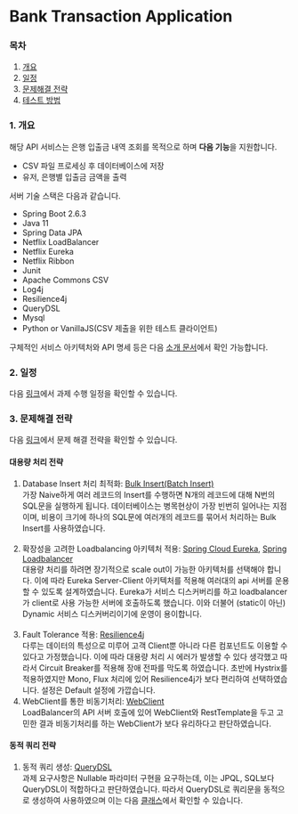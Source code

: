 # Bank Transaction Application

### 목차
1. [개요](#1-개요)
2. [일정](#2-일정)
3. [문제해결 전략](#3-문제-해결-전략)
4. [테스트 방법](#4-테스트-방법)

### 1. 개요

해당 API 서비스는 은행 입출금 내역 조회를 목적으로 하며 **다음 기능**을 지원합니다.

* CSV 파일 프로세싱 후 데이터베이스에 저장
* 유저, 은행별 입출금 금액을 출력

서버 기술 스택은 다음과 같습니다.

* Spring Boot 2.6.3
* Java 11
* Spring Data JPA
* Netflix LoadBalancer
* Netflix Eureka
* Netflix Ribbon
* Junit
* Apache Commons CSV
* Log4j
* Resilience4j
* QueryDSL
* Mysql
* Python or VanillaJS(CSV 제출을 위한 테스트 클라이언트)

구체적인 서비스 아키텍처와 API 명세 등은 다음 [소개 문서](docs/1.Introduction.md)에서 확인 가능합니다. 

### 2. 일정

다음 [링크](docs/2.Schedule.md)에서 과제 수행 일정을 확인할 수 있습니다.

### 3. 문제해결 전략

다음 [링크](docs/3.ProblemSolving.md)에서 문제 해결 전략을 확인할 수 있습니다.

#### 대용량 처리 전략

1. Database Insert 처리 최적화: <u>Bulk Insert(Batch Insert)</u></br>
가장 Naive하게 여러 레코드의 Insert를 수행하면 N개의 레코드에 대해 N번의 SQL문을 실행하게 됩니다.
데이터베이스는 병목현상이 가장 빈번히 일어나는 지점이며, 비용이 크기에 하나의 SQL문에 여러개의 레코드를 묶어서 처리하는 Bulk Insert를 사용하였습니다.</br></br>
2. 확장성을 고려한 Loadbalancing 아키텍처 적용: <u>Spring Cloud Eureka</u>, <u>Spring Loadbalancer</u></br>
대용량 처리를 하려면 장기적으로 scale out이 가능한 아키텍처를 선택해야 합니다.
이에 따라 Eureka Server-Client 아키텍처를 적용해 여러대의 api 서버를 운용할 수 있도록 설계하였습니다.
Eureka가 서비스 디스커버리를 하고 loadbalancer가 client로 사용 가능한 서버에 호출하도록 했습니다.
이와 더불어 (static이 아닌) Dynamic 서비스 디스커버리이기에 운영이 용이합니다.</br></br>
3. Fault Tolerance 적용: <u>Resilience4j</u></br>
다루는 데이터의 특성으로 미루어 고객 Client뿐 아니라 다른 컴포넌트도 이용할 수 있다고 가정했습니다.
이에 따라 대용량 처리 시 에러가 발생할 수 있다 생각했고 따라서 Circuit Breaker를 적용해 장애 전파를 막도록 하였습니다.
초반에 Hystrix를 적용하였지만 Mono, Flux 처리에 있어 Resilience4j가 보다 편리하여 선택하였습니다. 설정은 Default 설정에 가깝습니다.</br>
4. WebClient를 통한 비동기처리: <u>WebClient</u></br>
LoadBalancer의 API 서버 호출에 있어 WebClient와 RestTemplate을 두고 고민한 결과 비동기처리를 하는 WebClient가 보다 유리하다고 판단하였습니다.

#### 동적 쿼리 전략
1. 동적 쿼리 생성: <u>QueryDSL</u></br>
과제 요구사항은 Nullable 파라미터 구현을 요구하는데, 이는 JPQL, SQL보다 QueryDSL이 적합하다고 판단하였습니다.
따라서 QueryDSL로 쿼리문을 동적으로 생성하여 사용하였으며 이는 다음 [클래스](./bank-transaction/src/main/java/com/BankTransactionApp/BankTransactionApp/web/banktransaction/repository/BankTransactionQueryRepository.java)에서 확인할 수 있습니다.

